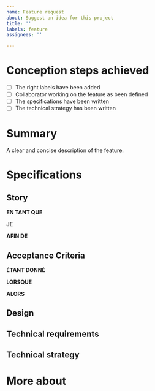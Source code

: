 ```yaml
---
name: Feature request
about: Suggest an idea for this project
title: ''
labels: feature
assignees: ''

---
```


# Conception steps achieved

- [ ] The right labels have been added
- [ ] Collaborator working on the feature as been defined
- [ ] The specifications have been written
- [ ] The technical strategy has been written

# Summary

A clear and concise description of the feature.

# Specifications 

## Story

**EN TANT QUE** 

**JE** 

**AFIN DE** 

## Acceptance Criteria

**ÉTANT DONNÉ** 

**LORSQUE** 

**ALORS** 

##  Design


## Technical requirements

## Technical strategy

# More about
